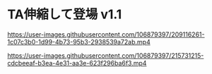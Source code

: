 # TA伸縮して登場 v1.1

https://user-images.githubusercontent.com/106879397/209116261-1c07c3b0-1d99-4b73-95b3-2938539a72ab.mp4

https://user-images.githubusercontent.com/106879397/215731215-cdcbeeaf-b3ea-4e31-aa3e-623f296ba6f3.mp4
